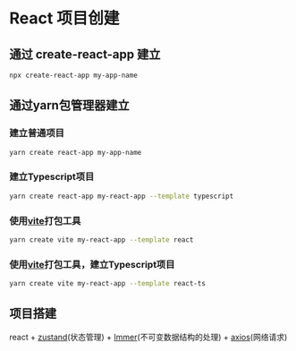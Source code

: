 # React 项目创建

## 通过 create-react-app 建立

```bash
npx create-react-app my-app-name
```



## 通过yarn包管理器建立

### 建立普通项目

```bash
yarn create react-app my-app-name
```

### 建立Typescript项目

```bash
yarn create react-app my-react-app --template typescript
```

### 使用[vite](https://cn.vitejs.dev/)打包工具

``` bash
yarn create vite my-react-app --template react
```

### 使用[vite](https://cn.vitejs.dev/)打包工具，建立Typescript项目

``` bash
yarn create vite my-react-app --template react-ts
```

## 项目搭建

react + [zustand](https://zustand-demo.pmnd.rs/)(状态管理) + [Immer](https://immerjs.github.io/immer/zh-CN/)(不可变数据结构的处理) + [axios](https://axios-http.com/zh/docs/intro)(网络请求) 
